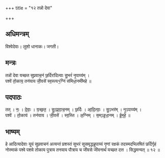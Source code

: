 +++
title = "१२ तन्नो देवा"

+++
## अधिमन्त्रम्
विश्वेदेवाः। लुशो धानाकः। जगती।

## मन्त्रः
तन्नो॑ देवा यच्छत सुप्रवाच॒नं छ॒र्दिरा॑दित्याः सु॒भरं॑ नृ॒पाय्य॑म् ।  
पश्वे॑ तो॒काय॒ तन॑याय जी॒वसे॑ स्व॒स्त्य१॒॑ग्निं स॑मिधा॒नमी॑महे ॥

## पदपाठः
तत् । नः॒ । दे॒वाः॒ । य॒च्छ॒त॒ । सु॒ऽप्र॒वा॒च॒नम् । छ॒र्दिः । आ॒दि॒त्याः॒ । सु॒ऽभर॑म् । नृ॒ऽपाय्य॑म् ।  
पश्वे॑ । तो॒काय॑ । तन॑याय । जी॒वसे॑ । स्व॒स्ति । अ॒ग्निम् । स॒म्ऽइ॒धा॒नम् । ई॒म॒हे॒ ॥

## भाष्यम्
हे आदित्यादेवाः यूयं सुप्रवाचनं अत्यन्तं प्रशस्तं सुभरं सुसमृद्धन्न्रुपाय्यं नृणां रक्षकं तदस्मदभिलषितं छर्दिर्गृहं नोस्माकं पश्वे पशवे तोकाय पुत्राय तनयाय पौत्राय च जीवसे जीवनार्थं यच्छत दत्त । सिद्धमन्यत् ॥ १२ ॥